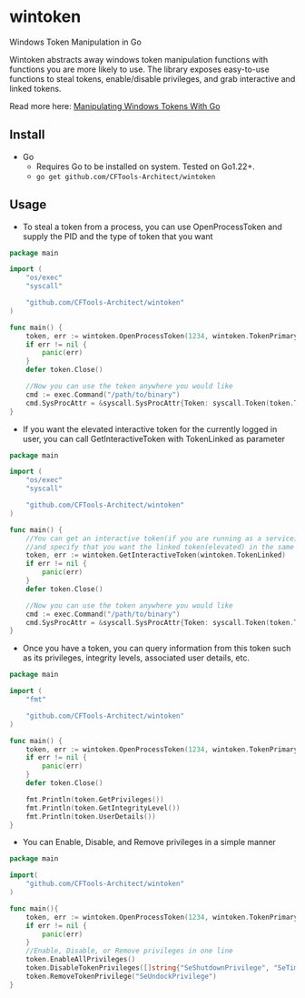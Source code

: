 # wintoken

Windows Token Manipulation in Go

Wintoken abstracts away windows token manipulation functions with functions you are more likely to use. The library exposes easy-to-use functions to steal tokens, enable/disable privileges, and grab interactive and linked tokens.

Read more here: [Manipulating Windows Tokens With Go](https://fourcore.io/blogs/manipulating-windows-tokens-with-golang)

## Install

- Go
  - Requires Go to be installed on system. Tested on Go1.22+.
  - `go get github.com/CFTools-Architect/wintoken`

## Usage
- To steal a token from a process, you can use OpenProcessToken and supply the PID and the type of token that you want

```go
package main

import (
	"os/exec"
	"syscall"

	"github.com/CFTools-Architect/wintoken"
)

func main() {
	token, err := wintoken.OpenProcessToken(1234, wintoken.TokenPrimary) //pass 0 for own process
	if err != nil {
		panic(err)
	}
	defer token.Close()

	//Now you can use the token anywhere you would like
	cmd := exec.Command("/path/to/binary")
	cmd.SysProcAttr = &syscall.SysProcAttr{Token: syscall.Token(token.Token())}
}
```

- If you want the elevated interactive token for the currently logged in user, you can call GetInteractiveToken with TokenLinked as parameter

```go
package main

import (
	"os/exec"
	"syscall"

	"github.com/CFTools-Architect/wintoken"
)

func main() {
	//You can get an interactive token(if you are running as a service)
	//and specify that you want the linked token(elevated) in the same line
	token, err := wintoken.GetInteractiveToken(wintoken.TokenLinked)
	if err != nil {
		panic(err)
	}
	defer token.Close()

	//Now you can use the token anywhere you would like
	cmd := exec.Command("/path/to/binary")
	cmd.SysProcAttr = &syscall.SysProcAttr{Token: syscall.Token(token.Token())}
}
```

- Once you have a token, you can query information from this token such as its privileges, integrity levels, associated user details, etc.

```go
package main

import (
	"fmt"

	"github.com/CFTools-Architect/wintoken"
)

func main() {
	token, err := wintoken.OpenProcessToken(1234, wintoken.TokenPrimary)
	if err != nil {
		panic(err)
	}
	defer token.Close()

	fmt.Println(token.GetPrivileges())
	fmt.Println(token.GetIntegrityLevel())
	fmt.Println(token.UserDetails())
}
```

- You can Enable, Disable, and Remove privileges in a simple manner

```go
package main

import(
	"github.com/CFTools-Architect/wintoken"
)

func main(){
	token, err := wintoken.OpenProcessToken(1234, wintoken.TokenPrimary)
	if err != nil {
		panic(err)
	}
	//Enable, Disable, or Remove privileges in one line
	token.EnableAllPrivileges()
	token.DisableTokenPrivileges([]string{"SeShutdownPrivilege", "SeTimeZonePrivilege"})
	token.RemoveTokenPrivilege("SeUndockPrivilege")
}
```
